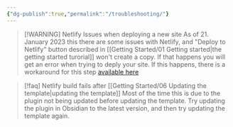 ```yaml
---
{"dg-publish":true,"permalink":"/troubleshooting/"}
---
```



> [!WARNING] Netlify Issues when deploying a new site
> As of 21. January 2023 this there are some issues with Netlify, and "Deploy to Netlify" button described in [[Getting Started/01 Getting started\|the getting started turorial]] won't create a copy. If that happens you will get an error when trying to deply your site. If this happens, there is a workaround for this step [available here](https://github.com/oleeskild/obsidian-digital-garden/issues/167)


> [!faq] Netlify build fails after [[Getting Started/06 Updating the template\|updating the template]]
> Most of the time this is due to the plugin not being updated before updating the template. Try updating the plugin in Obsidian to the latest version, and then try updating the template again. 


